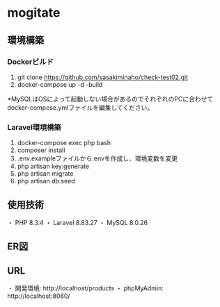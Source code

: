 # mogitate

## 環境構築
### Dockerビルド
1. git clone https://github.com/sasakiminaho/check-test02.git
2. docker-compose up -d -build

*MySQLはOSによって起動しない場合があるのでそれぞれのPCに合わせてdocker-compose.ymlファイルを編集してください。

### Laravel環境構築
1. docker-compose exec php bash
2. composer install
3. .env.exampleファイルから.envを作成し、環境変数を変更
4. php artisan key:generate
5. php artisan migrate
6. php artisan db:seed

## 使用技術
・ PHP 8.3.4
・ Laravel 8.83.27
・ MySQL 8.0.26

## ER図


## URL
・ 開発環境: http://localhost/products
・ phpMyAdmin: http://localhost:8080/


